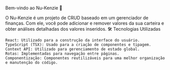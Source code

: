Bem-vindo ao Nu-Kenzie 🚀

O Nu-Kenzie é um projeto de CRUD baseado em um gerenciador de finanças. Com ele, você pode adicionar e remover valores da sua carteira e obter análises detalhadas dos valores inseridos.
🛠 Tecnologias Utilizadas

    React: Utilizado para a construção da interface do usuário.
    TypeScript (TSX): Usado para a criação de componentes e tipagem.
    Context API: Utilizado para gerenciamento de estado global.
    Rotas: Implementadas para navegação entre páginas.
    Componentização: Componentes reutilizáveis para uma melhor organização e manutenção do código.

